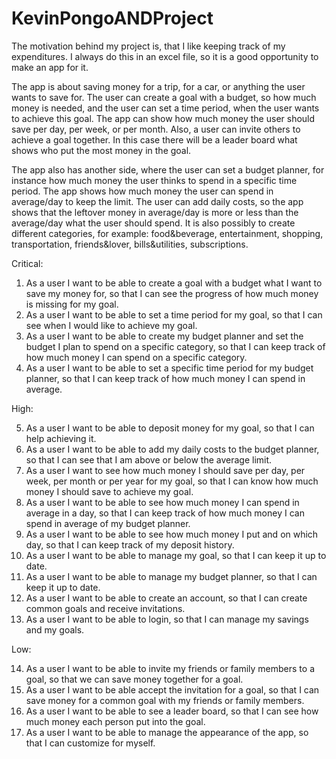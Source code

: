 # KevinPongoANDProject

The motivation behind my project is, that I like keeping track of my  expenditures. I always do this in an excel file, so it is a good opportunity to make an app for it. 

The app is about saving money for a trip, for a car, or anything the user wants to save for. The user can create a goal with a budget, so how much money is needed, and the user can set a time period, when the user wants to achieve this goal. The app can show how much money the user should save per day, per week, or per month. Also, a user can invite others to achieve a goal together. In this case there will be a leader board what shows who put the most money in the goal.

The app also has another side, where the user can set a budget planner, for instance how much money the user thinks to spend in a specific time period. The app shows how much money the user can spend in average/day to keep the limit. The user can add daily costs, so the app shows that the leftover money in average/day is more or less than the average/day what the user should spend. It is also possibly to create different categories, for example: food&beverage, entertainment, shopping, transportation, friends&lover, bills&utilities, subscriptions.

Critical:
1.	As a user I want to be able to create a goal with a budget what I want to save my money for, so that I can see the progress of  how much money is missing for my goal.
2.	As a user I want to be able to set a time period for my goal, so that I can see when I would like to achieve my goal.
3.	As a user I want to be able to create my budget planner and set the budget I plan to spend on a specific category, so that I can keep track of how much money I can spend on a specific category.
4.	As a user I want to be able to set a specific time period for my budget planner, so that I can keep track of how much money I can spend in average.

High:

5.	As a user I want to be able to deposit money for my goal, so that I can help achieving it.
6.	As a user I want to be able to add my daily costs to the budget planner, so that I can see that I am above or below the average limit.
7.	As a user I want to see how much money I should save per day, per week, per month or per year for my goal, so that I can know how much money I should save to achieve my goal.
8.	As a user I want to be able to see how much money I can spend in average in a day, so that I can keep track of how much money I can spend in average of my budget planner.
9.	As a user I want to be able to see how much money I put and on which day, so that I can keep track of my deposit history.
10.	As a user I want to be able to manage my goal, so that I can keep it up to date.
11.	As a user I want to be able to manage my budget planner, so that I can keep it up to date.
12.	As a user I want to be able to create an account, so that I can create common goals and receive invitations.
13.	As a user I want to be able to login, so that I can manage my savings and my goals.

Low:

14.	As a user I want to be able to invite my friends or family members to a goal, so that we can save money together for a goal.
15.	As a user I want to be able accept the invitation for a goal, so that I can save money for a common goal with my friends or family members.
16.	As a user I want to be able to see a leader board, so that I can see how much money each person put into the goal.
17.	As a user I want to be able to manage the appearance of the app, so that I can customize for myself.
